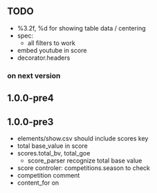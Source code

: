 ## TODO
- %3.2f, %d for showing table data / centering
- spec:
  - all filters to work
- embed youtube in score
- decorator.headers

### on next version

## 1.0.0-pre4

## 1.0.0-pre3
- elements/show.csv should include scores key
- total base_value in score
- scores.total_bv, total_goe
  - score_parser recognize total base value
- score controler: competitions.season to check
- competition comment
- content_for on <title>
- skater-name correction

## 1.0.0-pre2

## 1.0.0-pre1
- pre-release
